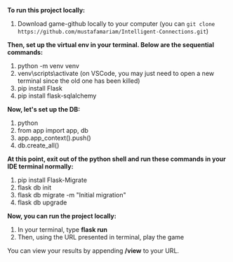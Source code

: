 **To run this project locally:**

1. Download game-github locally to your computer (you can ```git clone https://github.com/mustafamariam/Intelligent-Connections.git```)

**Then, set up the virtual env in your terminal. Below are the sequential commands:**
1. python -m venv venv
2. venv\scripts\activate (on VSCode, you may just need to open a new terminal since the old one has been killed)
3. pip install Flask
4. pip install flask-sqlalchemy

**Now, let's set up the DB:**
1. python
2. from app import app, db
3. app.app_context().push()
4. db.create_all()

**At this point, exit out of the python shell and run these commands in your IDE terminal normally:**
1. pip install Flask-Migrate
2. flask db init
3. flask db migrate -m "Initial migration"
4. flask db upgrade

**Now, you can run the project locally:**
1. In your terminal, type **flask run**
2. Then, using the URL presented in terminal, play the game

You can view your results by appending **/view** to your URL.
